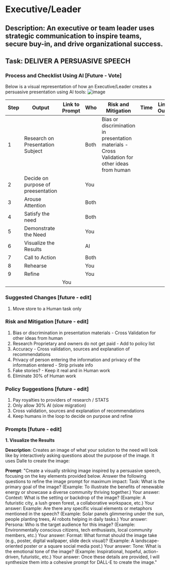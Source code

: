 # Executive/Leader

## Description: An executive or team leader uses strategic communication to inspire teams, secure buy-in, and drive organizational success.

## Task: DELIVER A PERSUASIVE SPEECH

### Process and Checklist Using AI [Future - Vote]

Below is a visual representation of how an Executive/Leader creates a persuasive presentation using AI tools:
![image](https://github.com/user-attachments/assets/e64c5d00-f5df-43a2-bb5e-8a6ca9be64f5)



| Step | Output                                 | Link to Prompt | Who  | Risk and Mitigation                                                                            | Time | Link to Output |
|------|----------------------------------------|----------------|------|------------------------------------------------------------------------------------------------|------|----------------|
| 1    | Research on Presentation Subject       |                | Both | Bias or discrimination in presentation materials - Cross Validation for other ideas from human |      |                |
| 2    | Decide on purpose of preesentation<br> |                | You  |                                                                                                |      |                |
| 3    | Arouse Attention<br>                   |                | Both |                                                                                                |      |                |
| 4    | Satisfy the need<br>                   |                | Both |                                                                                                |      |                |
| 5    | Demonstrate the Need<br>               |                | You  |                                                                                                |      |                |
| 6    | Visualize the Results<br>              |                | AI   |                                                                                                |      |                |
| 7    | Call to Action<br>                     |                | Both |                                                                                                |      |                |
| 8    | Rehearse                               |                | You  |                                                                                                |      |                |
| 9    | Refine                                 |                | You  |                                                                                                |      |                |
                                                                                        |                | You  |                                                                                                |      |                |

### Suggested Changes  [future - edit]
1. Move store to a Human task only

### Risk and Mitigation [future - edit]

1. Bias or discrimination in presentation materials - Cross Validation for other ideas from human
2. Research Proprietary and owners do not get paid - Add to policy list
3. Accuracy - Cross validation, sources and explanation of recommendations
4. Privacy of person entering the information and privacy of the information entered - Strip private info
5. Fake stories? - Keep it real and in Human work
7. Eliminate 30% of Human work



### Policy Suggestions  [future - edit]
1. Pay royalties to providers of research / STATS
2. Only allow 30% AI (slow migration)
3. Cross validation, sources and explanation of recommendations
4. Keep humans in the loop to decide on purpose and refine



### Prompts  [future - edit]
 
**1. Visualize the Results**

**Description**: 
Creates an image of what your solution to the need will look like by interactively asking questions about the purpose of the image.  It uses Dalle to create the image:

**Prompt**:
"Create a visually striking image inspired by a persuasive speech, focusing on the key elements provided below. Answer the following questions to refine the image prompt for maximum impact:
Task:
What is the primary goal of the image?
(Example: To illustrate the benefits of renewable energy or showcase a diverse community thriving together.)
Your answer:
Context:
What is the setting or backdrop of the image?
(Example: A futuristic city, a lush green forest, a collaborative workspace, etc.)
Your answer:
Example:
Are there any specific visual elements or metaphors mentioned in the speech?
(Example: Solar panels glimmering under the sun, people planting trees, AI robots helping in daily tasks.)
Your answer:
Persona:
Who is the target audience for this image?
(Example: Environmentally conscious citizens, tech enthusiasts, local community members, etc.)
Your answer:
Format:
What format should the image take (e.g., poster, digital wallpaper, slide deck visual)?
(Example: A landscape-oriented poster or a square social media post.)
Your answer:
Tone:
What is the emotional tone of the image?
(Example: Inspirational, hopeful, action-driven, futuristic, etc.)
Your answer:
Once these details are provided, I will synthesize them into a cohesive prompt for DALL-E to create the image."

